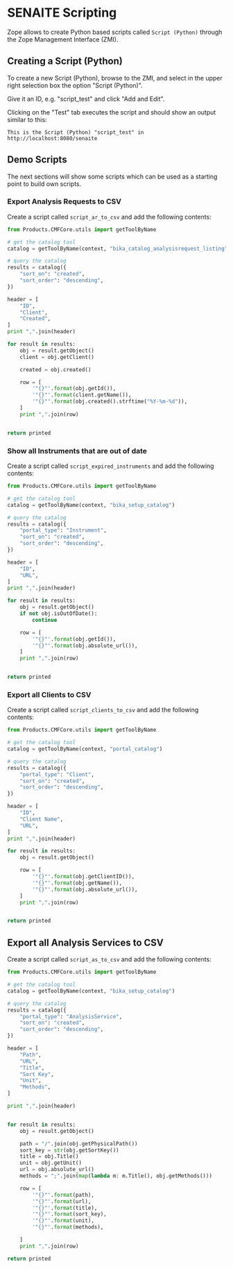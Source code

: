 # SENAITE Scripting

Zope allows to create Python based scripts called `Script (Python)` through the
Zope Management Interface (ZMI).

## Creating a Script (Python)

To create a new Script (Python), browse to the ZMI, and select in the upper
right selection box the option "Script (Python)".

Give it an ID, e.g. "script_test" and click "Add and Edit".

Clicking on the "Test" tab executes the script and should show an output similar
to this:

```
This is the Script (Python) "script_test" in http://localhost:8080/senaite
```

## Demo Scripts

The next sections will show some scripts which can be used as a starting point
to build own scripts.


### Export Analysis Requests to CSV

Create a script called `script_ar_to_csv` and add the following contents:

```python
from Products.CMFCore.utils import getToolByName

# get the catalog tool
catalog = getToolByName(context, "bika_catalog_analysisrequest_listing")

# query the catalog
results = catalog({
    "sort_on": "created",
    "sort_order": "descending",
})

header = [
    "ID",
    "Client",
    "Created",
]
print ",".join(header)

for result in results:
    obj = result.getObject()
    client = obj.getClient()

    created = obj.created()

    row = [
        '"{}"'.format(obj.getId()),
        '"{}"'.format(client.getName()),
        '"{}"'.format(obj.created().strftime("%Y-%m-%d")),
    ]
    print ",".join(row)


return printed
```


### Show all Instruments that are out of date

Create a script called `script_expired_instruments` and add the following contents:

```python
from Products.CMFCore.utils import getToolByName

# get the catalog tool
catalog = getToolByName(context, "bika_setup_catalog")

# query the catalog
results = catalog({
    "portal_type": "Instrument",
    "sort_on": "created",
    "sort_order": "descending",
})

header = [
    "ID",
    "URL",
]
print ",".join(header)

for result in results:
    obj = result.getObject()
    if not obj.isOutOfDate():
        continue

    row = [
        '"{}"'.format(obj.getId()),
        '"{}"'.format(obj.absolute_url()),
    ]
    print ",".join(row)


return printed
```


### Export all Clients to CSV

Create a script called `script_clients_to_csv` and add the following contents:

```python
from Products.CMFCore.utils import getToolByName

# get the catalog tool
catalog = getToolByName(context, "portal_catalog")

# query the catalog
results = catalog({
    "portal_type": "Client",
    "sort_on": "created",
    "sort_order": "descending",
})

header = [
    "ID",
    "Client Name",
    "URL",
]
print ",".join(header)

for result in results:
    obj = result.getObject()

    row = [
        '"{}"'.format(obj.getClientID()),
        '"{}"'.format(obj.getName()),
        '"{}"'.format(obj.absolute_url()),
    ]
    print ",".join(row)


return printed
```


## Export all Analysis Services to CSV

Create a script called `script_as_to_csv` and add the following contents:

```python
from Products.CMFCore.utils import getToolByName

# get the catalog tool
catalog = getToolByName(context, "bika_setup_catalog")

# query the catalog
results = catalog({
    "portal_type": "AnalysisService",
    "sort_on": "created",
    "sort_order": "descending",
})

header = [
    "Path",
    "URL",
    "Title",
    "Sort Key",
    "Unit",
    "Methods",
]

print ",".join(header)


for result in results:
    obj = result.getObject()

    path = "/".join(obj.getPhysicalPath())
    sort_key = str(obj.getSortKey())
    title = obj.Title()
    unit = obj.getUnit()
    url = obj.absolute_url()
    methods = ";".join(map(lambda m: m.Title(), obj.getMethods()))

    row = [
        '"{}"'.format(path),
        '"{}"'.format(url),
        '"{}"'.format(title),
        '"{}"'.format(sort_key),
        '"{}"'.format(unit),
        '"{}"'.format(methods),

    ]
    print ",".join(row)

return printed
```
